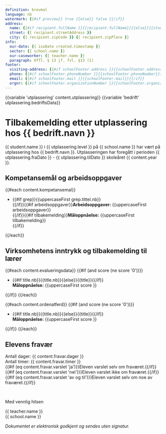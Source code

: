 ```yaml
---
definition: brevmal
language: nb
watermark: {{#if preview}} true {{else}} false {{/if}}
address:
  name: {{#if recipient.fullName }}{{recipient.fullName}}{{else}}{{student.name}}{{/if}}
  street: {{ recipient.streetAddress }}
  city: {{ recipient.zipCode }} {{ recipient.zipPlace }}
info:
  our-date: {{ isoDate created.timestamp }}
  sector: {{ school.name }}
  our-caseworker: {{ teacher.name }}
  paragraph: Offl. § 13 jf. fvl. §13 (1)
footer:
  visiting-address: {{#if schoolFooter.address }}{{schoolFooter.address}}{{/if}}
  phone: {{#if schoolFooter.phoneNumber }}{{schoolFooter.phoneNumber}}{{/if}}
  email: {{#if schoolFooter.mail }}{{schoolFooter.mail}}{{/if}}
  orgnr: {{#if schoolFooter.organizationNumber }}{{schoolFooter.organizationNumber}}{{/if}}
---
```


{{variable 'utplassering' content.utplassering}}
{{variable 'bedrift' utplassering.bedriftsData}}

# Tilbakemelding etter utplassering hos {{ bedrift.navn }}

{{ student.name }} i {{ utplassering.level }} på {{ school.name }} har vært på utplassering hos {{ bedrift.navn }}. Utplasseringen har foregått i perioden {{ utplassering.fraDato }} - {{ utplassering.tilDato }} skoleåret {{ content.year }}.

## Kompetansemål og arbeidsoppgaver

{{#each content.kompetansemal}}

- {{#if grep}}{{uppercaseFirst grep.tittel.nb}}<br />{{/if}}{{#if arbeidsoppgaver}}**Arbeidsoppgaver:** {{uppercaseFirst arbeidsoppgaver}}<br />{{/if}}{{#if tilbakemelding}}**Måloppnåelse:** {{uppercaseFirst tilbakemelding}}<br />{{/if}}

{{/each}}

## Virksomhetens inntrykk og tilbakemelding til lærer

{{#each content.evalueringsdata}}
{{#if (and score (ne score '0'))}}

- {{#if title.nb}}{{title.nb}}{{else}}{{title}}{{/if}}<br />
  **Måloppnåelse:** {{uppercaseFirst score }}

{{/if}}
{{/each}}

{{#each content.ordenatferd}}
{{#if (and score (ne score '0'))}}

- {{#if title.nb}}{{title.nb}}{{else}}{{title}}{{/if}}<br />
  **Måloppnåelse:** {{uppercaseFirst score }}

{{/if}}
{{/each}}

## Elevens fravær

Antall dager: {{ content.fravar.dager }}<br/>
Antall timer: {{ content.fravar.timer }}<br/>
{{#if (eq content.fravar.varslet 'ja')}}Eleven varslet selv om fraværet.{{/if}}{{#if (eq content.fravar.varslet 'nei')}}Eleven varslet ikke om fraværet.{{/if}}{{#if (eq content.fravar.varslet 'av og til')}}Eleven varslet selv om noe av fraværet.{{/if}}

<br/>

Med vennlig hilsen

{{ teacher.name }}<br />
{{ school.name }}<br />

*Dokumentet er elektronisk godkjent og sendes uten signatur.*
